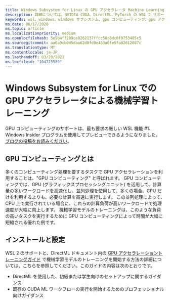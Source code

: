 ```yaml
---
title: Windows Subsystem for Linux の GPU アクセラレータ Machine Learning トレーニング
description: 詳細については、NVIDIA CUDA、DirectML、PyTorch の WSL 2 サポートに関するページを参照してください。
keywords: wsl、windows、windows サブシステム、gpu コンピューティング、gpu アクセラレーション、NVIDIA、CUDA、DirectML、、PyTorch、NVIDIA CUDA preview、GPU ドライバー、NVIDIA Container Toolkit、Docker
ms.date: 06/17/2020
ms.topic: article
ms.localizationpriority: medium
ms.openlocfilehash: 5e9b4ff209ce8262137ffcc58c8dc0f0753485c5
ms.sourcegitcommit: aa6a9cb0d5daa62d8fd0e463a0fe5fa82612087c
ms.translationtype: MT
ms.contentlocale: ja-JP
ms.lasthandoff: 03/20/2021
ms.locfileid: "104725589"
---
```

# <a name="gpu-accelerated-machine-learning-training-in-the-windows-subsystem-for-linux"></a>Windows Subsystem for Linux での GPU アクセラレータによる機械学習トレーニング

GPU コンピューティングのサポートは、最も要求の厳しい WSL 機能 #1、Windows Insider プログラムを使用してプレビューできるようになりました。 [ブログの投稿をお読みください](https://blogs.windows.com/windowsdeveloper/?p=55781)。

## <a name="what-is-gpu-compute"></a>GPU コンピューティングとは

多くのコンピューティング処理を要するタスクで GPU アクセラレーションを利用することは、"GPU コンピューティング" と呼ばれます。 GPU コンピューティングでは、GPU (グラフィックスプロセッシングユニット) を活用して、計算量の多いワークロードを高速化し、並列処理を使用して、多くの場合、CPU だけを利用するよりも、必要な計算を高速に実行します。 この並列処理によって、CPU 上で実行されている場合に、これらの計算負荷が高いワークロードで処理速度が大幅に向上します。 機械学習モデルのトレーニングは、このような負荷の高いタスクを実行するために GPU コンピューティングによって時間が大幅に短縮される優れた例です。

## <a name="install-and-set-up"></a>インストールと設定

WSL 2 のサポートと、DirectML ドキュメント内の [GPU アクセラレーショントレーニングガイド](/windows/win32/direct3d12/gpu-accelerated-training) で機械学習モデルのトレーニングを開始する方法の詳細については、こちらを参照してください。このガイドの内容は次のとおりです。

* DirectML を使用した、初級または学生向けのセットアップに関するガイダンス
* 既存の CUDA ML ワークフローの実行を開始するためのプロフェッショナル向けガイダンス